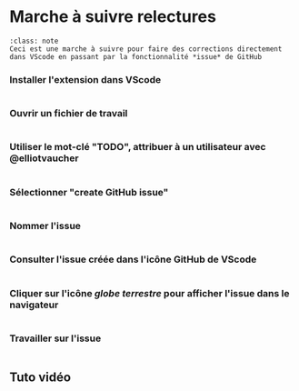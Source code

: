 # Marche à suivre relectures

```{admonition}
:class: note
Ceci est une marche à suivre pour faire des corrections directement dans VScode en passant par la fonctionnalité *issue* de GitHub
```

### Installer l'extension dans VScode

```{image} images/relectures/1.png
```

### Ouvrir un fichier de travail

```{image} images/relectures/2.png
```

### Utiliser le mot-clé "TODO", attribuer à un utilisateur avec @elliotvaucher

```{image} images/relectures/3.png
```

### Sélectionner "create GitHub issue"

```{image} images/relectures/4.png
```

### Nommer l'issue

```{image} images/relectures/6.png
```

### Consulter l'issue créée dans l'icône GitHub de VScode

```{image} images/relectures/7.png
```

### Cliquer sur l'icône *globe terrestre* pour afficher l'issue dans le navigateur

```{image} images/relectures/8.png
```

### Travailler sur l'issue

```{image} images/relectures/9.png
```

## Tuto vidéo

```{youtube} DPXxQ4IXOhY
```